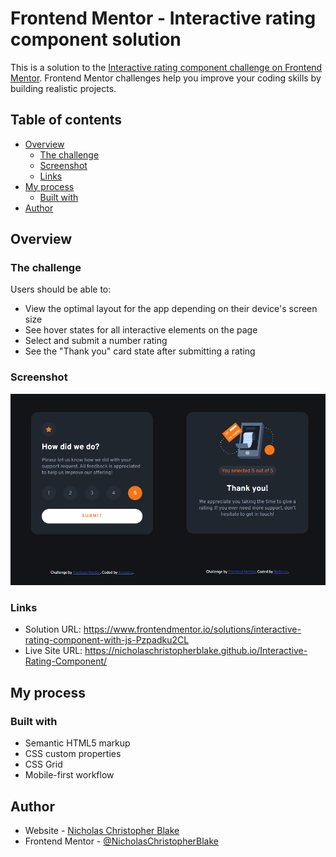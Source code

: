 # Frontend Mentor - Interactive rating component solution

This is a solution to the [Interactive rating component challenge on Frontend Mentor](https://www.frontendmentor.io/challenges/interactive-rating-component-koxpeBUmI). Frontend Mentor challenges help you improve your coding skills by building realistic projects. 

## Table of contents

- [Overview](#overview)
  - [The challenge](#the-challenge)
  - [Screenshot](#screenshot)
  - [Links](#links)
- [My process](#my-process)
  - [Built with](#built-with)
- [Author](#author)

## Overview

### The challenge

Users should be able to:

- View the optimal layout for the app depending on their device's screen size
- See hover states for all interactive elements on the page
- Select and submit a number rating
- See the "Thank you" card state after submitting a rating

### Screenshot

![](./screenshot.png)

### Links

- Solution URL: https://www.frontendmentor.io/solutions/interactive-rating-component-with-js-Pzpadku2CL
- Live Site URL: https://nicholaschristopherblake.github.io/Interactive-Rating-Component/

## My process

### Built with

- Semantic HTML5 markup
- CSS custom properties
- CSS Grid
- Mobile-first workflow

## Author

- Website - [Nicholas Christopher Blake](https://github.com/NicholasChristopherBlake)
- Frontend Mentor - [@NicholasChristopherBlake](https://www.frontendmentor.io/profile/NicholasChristopherBlake)
